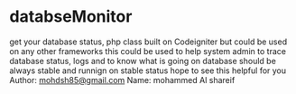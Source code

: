 # databseMonitor
get your database status, php class built on Codeigniter but could be used on any other frameworks
this could be used to help system admin to trace database status, logs and to know what is going on 
database should be always stable and runnign on stable status
hope to see this helpful for you 
Author: mohdsh85@gmail.com
Name: mohammed Al shareif
